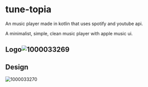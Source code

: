 # tune-topia

An music player made in kotlin that uses spotify and youtube api.

A minimalist, simple, clean music player with apple music ui. 

## Logo![1000033269](https://github.com/Adarshakarki/tune-topia/assets/111886610/d6904f7e-0f50-44ca-a303-c8f9aeaf618d)

## Design
![1000033270](https://github.com/Adarshakarki/tune-topia/assets/111886610/6bf1abd6-8355-4031-8c9d-45f272668db4)
